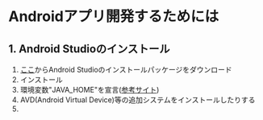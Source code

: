 # Androidアプリ開発するためには

## 1. Android Studioのインストール

1. [ここ](https://developer.android.com/studio/?hl=ja)からAndroid Studioのインストールパッケージをダウンロード
2. インストール
3. 環境変数"JAVA_HOME"を宣言([参考サイト](https://www.javadrive.jp/start/install/index4.html))
4. AVD(Android Virtual Device)等の追加システムをインストールしたりする
5. 
